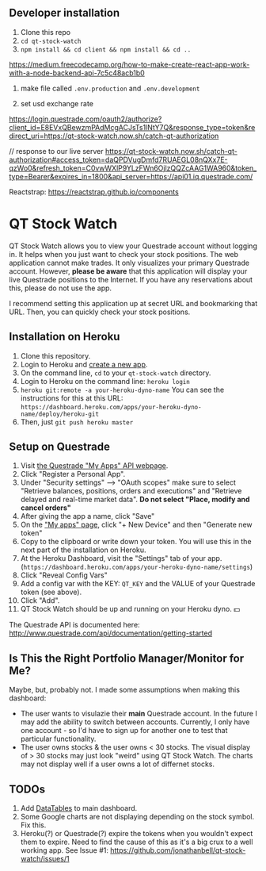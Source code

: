 ## Developer installation

1. Clone this repo
1. `cd qt-stock-watch`
1. `npm install && cd client && npm install && cd ..`

https://medium.freecodecamp.org/how-to-make-create-react-app-work-with-a-node-backend-api-7c5c48acb1b0

1. make file called `.env.production` and `.env.development`

1. set usd exchange rate

https://login.questrade.com/oauth2/authorize?client_id=E8EVxQBewzmPAdMcgACJsTs1lNtY7Q&response_type=token&redirect_uri=https://qt-stock-watch.now.sh/catch-qt-authorization

// response to our live server
https://qt-stock-watch.now.sh/catch-qt-authorization#access_token=daQPDVugDmfd7RUAEGL08nQXx7E-qzWo0&refresh_token=C0vwWXlP9YLzFWn6OjlzQQZcAAG1WA960&token_type=Bearer&expires_in=1800&api_server=https://api01.iq.questrade.com/

Reactstrap: https://reactstrap.github.io/components

# QT Stock Watch

QT Stock Watch allows you to view your Questrade account without logging in. It helps when you just want to check your stock positions. The web application cannot make trades. It only visualizes your primary Questrade account. However, **please be aware** that this application will display your live Questrade positions to the Internet. If you have any reservations about this, please do not use the app.

I recommend setting this application up at secret URL and bookmarking that URL. Then, you can quickly check your stock positions.

## Installation on Heroku

1. Clone this repository.
1. Login to Heroku and [create a new app](https://dashboard.heroku.com/new-app).
1. On the command line, `cd` to your `qt-stock-watch` directory.
1. Login to Heroku on the command line: `heroku login`
1. `heroku git:remote -a your-heroku-dyno-name` You can see the instructions for this at this URL: `https://dashboard.heroku.com/apps/your-heroku-dyno-name/deploy/heroku-git`
1. Then, just `git push heroku master`

## Setup on Questrade

1. Visit [the Questrade "My Apps" API webpage](https://login.questrade.com/APIAccess/userapps.aspx).
1. Click "Register a Personal App".
1. Under "Security settings" --> "OAuth scopes" make sure to select "Retrieve balances, positions, orders and executions" and "Retrieve delayed and real-time market data". **Do not select "Place, modify and cancel orders"**
1. After giving the app a name, click "Save"
1. On the ["My apps" page](https://login.questrade.com/APIAccess/userapps.aspx), click "+ New Device" and then "Generate new token"
1. Copy to the clipboard or write down your token. You will use this in the next part of the installation on Heroku.
1. At the Heroku Dashboard, visit the "Settings" tab of your app. (`https://dashboard.heroku.com/apps/your-heroku-dyno-name/settings`)
1. Click "Reveal Config Vars"
1. Add a config var with the KEY: `QT_KEY` and the VALUE of your Questrade token (see above).
1. Click "Add".
1. QT Stock Watch should be up and running on your Heroku dyno. :dollar:

The Questrade API is documented here: <http://www.questrade.com/api/documentation/getting-started>

## Is This the Right Portfolio Manager/Monitor for Me?

Maybe, but, probably not. I made some assumptions when making this dashboard:

- The user wants to visulazie their **main** Questrade account. In the future I may add the ability to switch between accounts. Currently, I only have one account - so I'd have to sign up for another one to test that particular functionality.
- The user owns stocks & the user owns < 30 stocks. The visual display of > 30 stocks may just look "weird" using QT Stock Watch. The charts may not display well if a user owns a lot of differnet stocks.

## TODOs

1. Add [DataTables](https://datatables.net/) to main dashboard.
1. Some Google charts are not displaying depending on the stock symbol. Fix this.
1. Heroku(?) or Questrade(?) expire the tokens when you wouldn't expect them to expire. Need to find the cause of this as it's a big crux to a well working app. See Issue #1: <https://github.com/jonathanbell/qt-stock-watch/issues/1>
